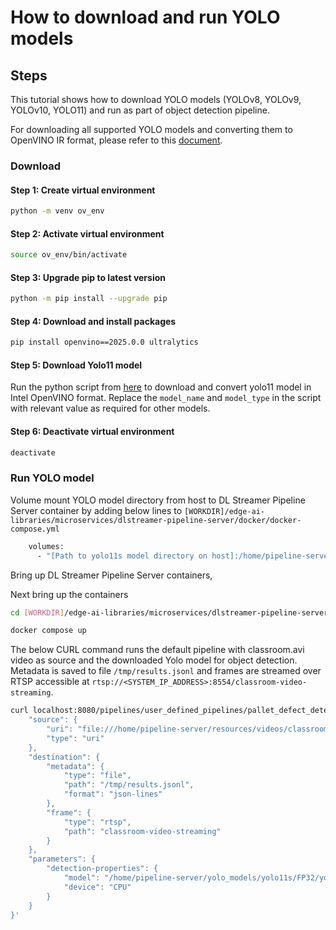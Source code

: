 # How to download and run YOLO models

## Steps

This tutorial shows how to download YOLO models (YOLOv8, YOLOv9, YOLOv10, YOLO11) and run as part of object detection pipeline.

For downloading all supported YOLO models and converting them to OpenVINO IR format, please refer to this [document](https://github.com/open-edge-platform/edge-ai-libraries/blob/main/libraries/dl-streamer/docs/source/dev_guide/yolo_models.md).

### Download
#### Step 1: Create virtual environment
```sh
python -m venv ov_env
```

#### Step 2: Activate virtual environment
```sh
source ov_env/bin/activate
```

#### Step 3: Upgrade pip to latest version
```sh
python -m pip install --upgrade pip
```

#### Step 4: Download and install packages
```sh
pip install openvino==2025.0.0 ultralytics
```

#### Step 5: Download Yolo11 model
Run the python script from [here](https://github.com/open-edge-platform/edge-ai-libraries/blob/main/libraries/dl-streamer/docs/source/dev_guide/yolo_models.md) to download and convert yolo11 model in Intel OpenVINO format. Replace the `model_name` and `model_type` in the script with relevant value as required for other models.

#### Step 6: Deactivate virtual environment
```sh
deactivate
```

### Run YOLO model

Volume mount YOLO model directory from host to DL Streamer Pipeline Server container by adding below lines to `[WORKDIR]/edge-ai-libraries/microservices/dlstreamer-pipeline-server/docker/docker-compose.yml`

```sh
    volumes:
      - "[Path to yolo11s model directory on host]:/home/pipeline-server/yolo_models/yolo11s"
```

Bring up DL Streamer Pipeline Server containers,

Next bring up the containers
```sh
cd [WORKDIR]/edge-ai-libraries/microservices/dlstreamer-pipeline-server/docker
```

```sh
docker compose up
```

The below CURL command runs the default pipeline with classroom.avi video as source and the downloaded Yolo model for object detection. Metadata is saved to file `/tmp/results.jsonl` and frames are streamed over RTSP accessible at `rtsp://<SYSTEM_IP_ADDRESS>:8554/classroom-video-streaming`.

```sh
curl localhost:8080/pipelines/user_defined_pipelines/pallet_defect_detection -X POST -H 'Content-Type: application/json' -d '{
    "source": {
        "uri": "file:///home/pipeline-server/resources/videos/classroom.avi",
        "type": "uri"
    },
    "destination": {
        "metadata": {
            "type": "file",
            "path": "/tmp/results.jsonl",
            "format": "json-lines"
        },
        "frame": {
            "type": "rtsp",
            "path": "classroom-video-streaming"
        }
    },
    "parameters": {
        "detection-properties": {
            "model": "/home/pipeline-server/yolo_models/yolo11s/FP32/yolo11s.xml",
            "device": "CPU"
        }
    }
}'
```
